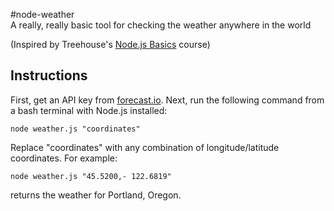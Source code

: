 #node-weather  
A really, really basic tool for checking the weather anywhere in the world  

(Inspired by Treehouse's [Node.js Basics](https://teamtreehouse.com/library/nodejs-basics) course)  

## Instructions  

First, get an API key from [forecast.io](http://www.forecast.io). Next, run the following command from a bash terminal with Node.js installed:  

    node weather.js "coordinates"  

Replace "coordinates" with any combination of longitude/latitude coordinates. For example: 

    node weather.js "45.5200,- 122.6819"    

returns the weather for Portland, Oregon.  
